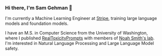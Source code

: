### Hi there, I'm Sam Gehman 👋

I'm currently a Machine Learning Engineer at [Stripe](https://www.stripe.com), training large language models and foundation models.

I have an M.S. in Computer Science from the University of Washington, where I published [RealToxicityPrompts](https://www.semanticscholar.org/paper/RealToxicityPrompts%3A-Evaluating-Neural-Toxic-in-Gehman-Gururangan/399e7d8129c60818ee208f236c8dda17e876d21f?utm_source=direct_link) with members of [Noah Smith's lab](https://noahs-ark.github.io/). I'm interested in Natural Language Processing and Large Language Model safety.
